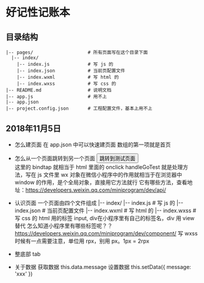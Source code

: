 # 好记性记账本

## 目录结构

```
|-- pages/                    # 所有页面写在这个目录下面
  |-- index/
    |-- index.js              # 写 js 的
    |-- index.json            # 当前页配置文件
    |-- index.wxml            # 写 html 的
    |-- index.wxss            # 写 css 的
|-- README.md                 # 说明文档
|-- app.js                    # 用不上
|-- app.json                  
|-- project.config.json       # 工程配置文件，基本上用不上
```

## 2018年11月5日

- 怎么建页面
  在 app.json 中可以快速建页面 
  数组的第一项就是首页

- 怎么从一个页面跳转到另一个页面
  <button bindtap="handleGoTest">跳转到测试页面</button>   
        这里的 bindtap 就相当于 html 里面的 onclick
        handleGoTest  就是处理方法，写在 js 文件里
  wx 对象在微信小程序中的作用就相当于在浏览器中 window 的作用，是个全局对象，直接用它方法就行
    它有哪些方法，查看地址：https://developers.weixin.qq.com/miniprogram/dev/api/

- 认识页面
  一个页面由四个文件组成
  |-- index/
    |-- index.js              # 写 js 的
    |-- index.json            # 当前页配置文件
    |-- index.wxml            # 写 html 的
    |-- index.wxss            # 写 css 的
  html 用的标签 input, div在小程序里有自己的标签名，div 用 view 替代
  怎么知道小程序里有哪些标签呢？？https://developers.weixin.qq.com/miniprogram/dev/component/
  写 wxss 时候有一点需要注意，单位用 rpx，别用 px。1px = 2rpx 

- 整底部 tab

- 关于数据
  获取数据     this.data.message
  设置数据     this.setData({ message: 'xxx' })